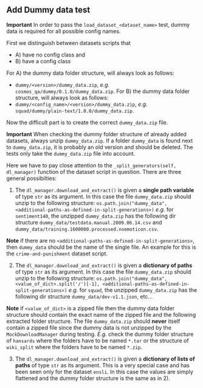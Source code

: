 ## Add Dummy data test

**Important** In order to pass the `load_dataset_<dataset_name>` test, dummy data is required for all possible config names.

First we distinguish between datasets scripts that
- A) have no config class and
- B) have a config class

For A) the dummy data folder structure, will always look as follows:
- ``dummy/<version>/dummy_data.zip``,  *e.g.* ``cosmos_qa/dummy/0.1.0/dummy_data.zip``.
For B) the dummy data folder structure, will always look as follows:
- ``dummy/<config_name>/<version>/dummy_data.zip``, *e.g.* ``squad/dummy/plain-text/1.0.0/dummy_data.zip``.


Now the difficult part is to create the correct `dummy_data.zip` file.

**Important** When checking the dummy folder structure of already added datasets, always unzip ``dummy_data.zip``. If a folder ``dummy_data`` is found next to ``dummy_data.zip``, it is probably an old version and should be deleted. The tests only take the ``dummy_data.zip`` file into account.

Here we have to pay close attention to the ``_split_generators(self, dl_manager)`` function of the dataset script in question.
There are three general possibilties:

1) The ``dl_manager.download_and_extract()`` is given a **single path variable** of type `str` as its argument. In this case the file `dummy_data.zip` should unzip to the following structure:
``os.path.join("dummy_data", <additional-paths-as-defined-in-split-generations>)`` *e.g.* for ``sentiment140``, the unzipped ``dummy_data.zip`` has the following dir structure ``dummy_data/testdata.manual.2009.06.14.csv`` and ``dummy_data/training.1600000.processed.noemoticon.csv``.

**Note** if there are no ``<additional-paths-as-defined-in-split-generations>``, then ``dummy_data`` should be the name of the single file. An example for this is the ``crime-and-punishment`` dataset script.

2) The ``dl_manager.download_and_extract()`` is given a **dictionary of paths** of type `str` as its argument. In this case the file `dummy_data.zip` should unzip to the following structure:
``os.path.join("dummy_data", <value_of_dict>.split('/')[-1], <additional-paths-as-defined-in-split-generations>)`` *e.g.* for ``squad``, the unzipped ``dummy_data.zip`` has the following dir structure ``dummy_data/dev-v1.1.json``, etc...

**Note** if ``<value_of_dict>`` is a zipped file then the dummy data folder structure should contain the exact name of the zipped file and the following extracted folder structure. The file `dummy_data.zip` should **never** itself contain a zipped file since the dummy data is not unzipped by the ``MockDownloadManager`` during testing. *E.g.* check the dummy folder structure of ``hansards`` where the folders have to be named ``*.tar`` or the structure of ``wiki_split`` where the folders have to be named ``*.zip``.

3) The ``dl_manager.download_and_extract()`` is given a **dictionary of lists of paths** of type `str` as its argument. This is a very special case and has been seen only for the dataset ``ensli``. In this case the values are simply flattened and the dummy folder structure is the same as in 2).
